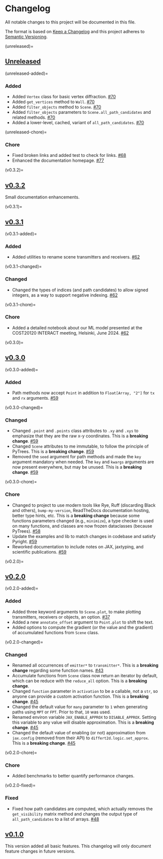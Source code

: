 # Changelog

All notable changes to this project will be documented in this file.

The format is based on [Keep a Changelog](https://keepachangelog.com/en/1.0.0/)
and this project adheres to [Semantic Versioning](https://semver.org/spec/v2.0.0.html).

<!-- start changelog -->

(unreleased)=
## [Unreleased](https://github.com/jeertmans/DiffeRT2d/compare/v0.3.2...HEAD)

(unreleased-added)=
### Added

+ Added `Vertex` class for basic vertex diffraction.
  [#70](https://github.com/jeertmans/DiffeRT2d/pull/70)
+ Added `get_vertices` method to `Wall`.
  [#70](https://github.com/jeertmans/DiffeRT2d/pull/70)
+ Added `filter_objects` method to `Scene`.
  [#70](https://github.com/jeertmans/DiffeRT2d/pull/70)
+ Added `filter_objects` parameters to `Scene.all_path_candidates`
  and related methods.
  [#70](https://github.com/jeertmans/DiffeRT2d/pull/70)
+ Added a lower-level, cached, variant of `all_path_candidates`.
  [#70](https://github.com/jeertmans/DiffeRT2d/pull/70)

(unreleased-chore)=
### Chore

+ Fixed broken links and added test to check for links.
  [#68](https://github.com/jeertmans/DiffeRT2d/pull/68)
+ Enhanced the documentation homepage.
  [#77](https://github.com/jeertmans/DiffeRT2d/pull/77)

(v0.3.2)=
## [v0.3.2](https://github.com/jeertmans/DiffeRT2d/compare/v0.3.1...v0.3.2)

Small documentation enhancements.

(v0.3.1)=
## [v0.3.1](https://github.com/jeertmans/DiffeRT2d/compare/v0.3.0...v0.3.1)

(v0.3.1-added)=
### Added

+ Added utilities to rename scene transmitters and receivers.
  [#62](https://github.com/jeertmans/DiffeRT2d/pull/62)

(v0.3.1-changed)=
### Changed

+ Changed the types of indices (and path candidates) to
  allow signed integers, as a way to support negative indexing.
  [#62](https://github.com/jeertmans/DiffeRT2d/pull/62)

(v0.3.1-chore)=
### Chore

+ Added a detailed notebook about our ML model presented at
  the COST20120 INTERACT meeting, Helsinki, June 2024.
  [#62](https://github.com/jeertmans/DiffeRT2d/pull/62)

(v0.3.0)=
## [v0.3.0](https://github.com/jeertmans/DiffeRT2d/compare/v0.2.0...v0.3.0)

(v0.3.0-added)=
### Added

+ Path methods now accept `Point` in addition to `Float[Array, "2"]` for `tx`
  and `rx` arguments.
  [#59](https://github.com/jeertmans/DiffeRT2d/pull/59)

(v0.3.0-changed)=
### Changed

+ Changed `.point` and `.points` class attributes to `.xy` and `.xys`
  to emphasize that they are the raw x-y coordinates.
  This is a **breaking change**.
  [#59](https://github.com/jeertmans/DiffeRT2d/pull/59)
+ Changed `Scene` attributes to me immutable, to follow the principle
  of PyTrees.
  This is a **breaking change**.
  [#59](https://github.com/jeertmans/DiffeRT2d/pull/59)
+ Removed the `seed` argument for path methods and made the `key` argument
  mandatory when needed. The `key` and `kwargs` arguments are now present
  everywhere, but may be unused.
  This is a **breaking change**.
  [#59](https://github.com/jeertmans/DiffeRT2d/pull/59)

(v0.3.0-chore)=
### Chore

+ Changed to project to use modern tools like Rye, Ruff (discarding Black
  and others), `bump-my-version`, ReadTheDocs documentation hosting, better
  type hints, etc.
  This is a **breaking change** because some functions parameters changed
  (e.g., `minimize`), a type checker is used on many functions, and classes
  are now frozen dataclasses (because PyTrees).
  [#58](https://github.com/jeertmans/DiffeRT2d/pull/58)
+ Update the examples and lib to match changes in codebase and satisfy Pyright.
  [#59](https://github.com/jeertmans/DiffeRT2d/pull/59)
+ Reworked documentation to include notes on JAX, jaxtyping, and scientific
  publications.
  [#59](https://github.com/jeertmans/DiffeRT2d/pull/59)

(v0.2.0)=
## [v0.2.0](https://github.com/jeertmans/DiffeRT2d/compare/v0.1.0...v0.2.0)

(v0.2.0-added)=
### Added

+ Added three keyword arguments to `Scene.plot`, to make plotting transmitters,
  receivers or objects, an option.
  [#37](https://github.com/jeertmans/DiffeRT2d/pull/37)
+ Added a new `annotate_offset` argument to `Point.plot` to shift the text.
+ Added options to compute the gradient (or the value and the gradient) of
  accumulated functions from `Scene` class.

(v0.2.0-changed)=
### Changed

+ Renamed all occurrences of `emitter*` to `transmitter*`.
  This is a **breaking change** regarding some function names.
  [#43](https://github.com/jeertmans/DiffeRT2d/pull/43)
+ Accumulate functions from `Scene` class now return an iterator by default,
  which can be reduce with the `reduce_all` option.
  This is a **breaking change**.
+ Changed `function` parameter in `activation` to be a callable, not a `str`,
  so anyone can provide a custom activation function.
  This is a **breaking change**.
  [#45](https://github.com/jeertmans/DiffeRT2d/pull/45)
+ Changed the default value for `many` parameter to `1` when generating paths
  using `MPT` or `FPT`. Prior to that, `10` was used.
+ Renamed environ variable `JAX_ENABLE_APPROX` to `DISABLE_APPROX`.
  Setting this variable to any value will disable approximation.
  This is a **breaking change**.
  [#45](https://github.com/jeertmans/DiffeRT2d/pull/54)
+ Changed the default value of enabling (or not) approximation from `jax.config`
  (removed from their API) to `differt2d.logic.set_approx`.
  This is a **breaking change**.
  [#45](https://github.com/jeertmans/DiffeRT2d/pull/54)

(v0.2.0-chore)=
### Chore

+ Added benchmarks to better quantify performance changes.

(v0.2.0-fixed)=
### Fixed

+ Fixed how path candidates are computed, which actually removes the
  `get_visibility` matrix method and changes the output type of `all_path_candidates`
  to a list of arrays.
  [#48](https://github.com/jeertmans/DiffeRT2d/pull/48)

## [v0.1.0](https://github.com/jeertmans/DiffeRT2d/commits/v0.1.0)

This version added all basic features. This changelog will only document feature
changes in future versions.

<!-- end changelog -->
